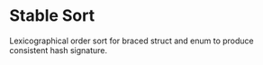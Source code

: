 # Stable Sort
Lexicographical order sort for braced struct and enum to produce consistent hash signature.
